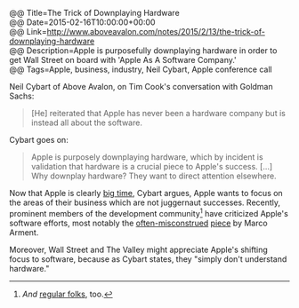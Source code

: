 @@ Title=The Trick of Downplaying Hardware  
@@ Date=2015-02-16T10:00:00+00:00  
@@ Link=http://www.aboveavalon.com/notes/2015/2/13/the-trick-of-downplaying-hardware  
@@ Description=Apple is purposefully downplaying hardware in order to get Wall Street on board with 'Apple As A Software Company.'  
@@ Tags=Apple, business, industry, Neil Cybart, Apple conference call  

Neil Cybart of Above Avalon, on Tim Cook's conversation with Goldman Sachs:
>[He] reiterated that Apple has never been a hardware company but is instead all about the software.

Cybart goes on:
>Apple is purposely downplaying hardware, which by incident is validation that hardware is a crucial piece to Apple's success. [...] Why downplay hardware? They want to direct attention elsewhere. 

Now that Apple is clearly [big time][businessinsider], Cybart argues, Apple wants to focus on the areas of their business which are not juggernaut successes. Recently, prominent members of the development community[^an] have criticized Apple's software efforts, most notably the [often-misconstrued][marco] [piece][marco 2] by Marco Arment. 

Moreover, Wall Street and The Valley might appreciate Apple's shifting focus to software, because as Cybart states, they "simply don't understand hardware." 

[^an]: *And* [regular folks][marco], too. 

[businessinsider]: http://www.businessinsider.com/apple-q1-earnings-2015-1?op=1
[marco]: http://www.marco.org/2015/01/05/popular-for-a-day
[marco 2]: http://www.marco.org/2015/01/04/apple-lost-functional-high-ground